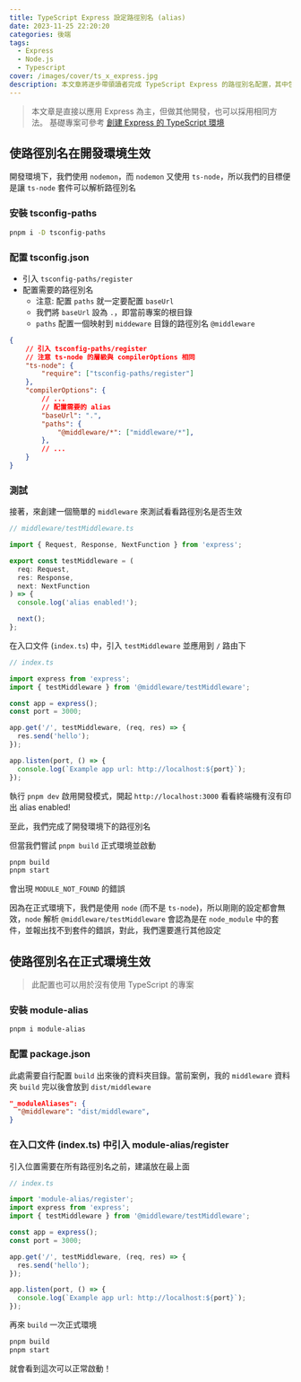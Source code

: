 ```yaml
---
title: TypeScript Express 設定路徑別名 (alias)
date: 2023-11-25 22:20:20
categories: 後端
tags:
  - Express
  - Node.js
  - Typescript
cover: /images/cover/ts_x_express.jpg
description: 本文章將逐步帶領讀者完成 TypeScript Express 的路徑別名配置，其中包含了開發環境下的配置，與正式環境下的配置。此處提到的路徑別名為 import 時的路徑別名。
---
```


> 本文章是直接以應用 Express 為主，但做其他開發，也可以採用相同方法。
> 基礎專案可參考 [創建 Express 的 TypeScript 環境](/tech-blog/2023/11/18/develop-express-with-typescript/)

## 使路徑別名在開發環境生效

開發環境下，我們使用 `nodemon`，而 `nodemon` 又使用 `ts-node`，所以我們的目標便是讓 `ts-node` 套件可以解析路徑別名

### 安裝 tsconfig-paths

```bash
pnpm i -D tsconfig-paths
```

### 配置 tsconfig.json

- 引入 `tsconfig-paths/register`
- 配置需要的路徑別名
    - 注意: 配置 `paths` 就一定要配置 `baseUrl`
    - 我們將 `baseUrl` 設為 `.`，即當前專案的根目錄
    - `paths` 配置一個映射到 `middeware` 目錄的路徑別名 `@middleware`

```json
{
    // 引入 tsconfig-paths/register
    // 注意 ts-node 的層級與 compilerOptions 相同
    "ts-node": {
        "require": ["tsconfig-paths/register"]
    },
    "compilerOptions": {
        // ...
        // 配置需要的 alias
        "baseUrl": ".",
        "paths": {
            "@middleware/*": ["middleware/*"],
        },
        // ...
    }
}
```

### 測試

接著，來創建一個簡單的 `middleware` 來測試看看路徑別名是否生效

```typescript
// middleware/testMiddleware.ts

import { Request, Response, NextFunction } from 'express';

export const testMiddleware = (
  req: Request,
  res: Response,
  next: NextFunction
) => {
  console.log('alias enabled!');

  next();
};
```

在入口文件 (`index.ts`) 中，引入 `testMiddleware` 並應用到 `/` 路由下

```typescript
// index.ts

import express from 'express';
import { testMiddleware } from '@middleware/testMiddleware';

const app = express();
const port = 3000;

app.get('/', testMiddleware, (req, res) => {
  res.send('hello');
});

app.listen(port, () => {
  console.log(`Example app url: http://localhost:${port}`);
});
```

執行 `pnpm dev` 啟用開發模式，開起 `http://localhost:3000` 看看終端機有沒有印出 alias enabled!

至此，我們完成了開發環境下的路徑別名

但當我們嘗試 `pnpm build` 正式環境並啟動

```bash
pnpm build
pnpm start
```

會出現 `MODULE_NOT_FOUND` 的錯誤

因為在正式環境下，我們是使用 `node` (而不是 `ts-node`)，所以剛剛的設定都會無效，`node` 解析 `@middleware/testMiddleware` 會認為是在 `node_module` 中的套件，並報出找不到套件的錯誤，對此，我們還要進行其他設定

## 使路徑別名在正式環境生效

> 此配置也可以用於沒有使用 TypeScript 的專案

### 安裝 module-alias

```bash
pnpm i module-alias
```

### 配置 package.json

此處需要自行配置 `build` 出來後的資料夾目錄。當前案例，我的 `middleware` 資料夾 `build` 完以後會放到 `dist/middleware`

```json
"_moduleAliases": {
  "@middleware": "dist/middleware",
}
```

### 在入口文件 (index.ts) 中引入 module-alias/register

引入位置需要在所有路徑別名之前，建議放在最上面

```typescript
// index.ts

import 'module-alias/register';
import express from 'express';
import { testMiddleware } from '@middleware/testMiddleware';

const app = express();
const port = 3000;

app.get('/', testMiddleware, (req, res) => {
  res.send('hello');
});

app.listen(port, () => {
  console.log(`Example app url: http://localhost:${port}`);
});
```

再來 `build` 一次正式環境

```bash
pnpm build
pnpm start
```

就會看到這次可以正常啟動！